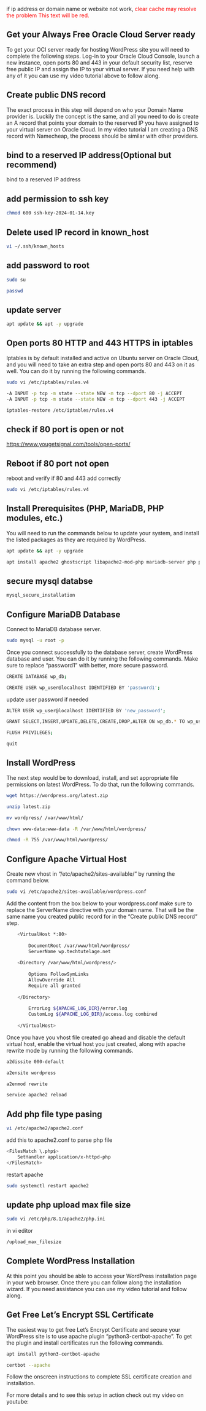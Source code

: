 if ip address or domain name  or website not work, <span style="color:red;">clear cache may resolve the problem</span>
<span style="color:red;">This text will be red.</span>


Get your Always Free Oracle Cloud Server ready
----------------------------------------------

To get your OCI server ready for hosting WordPress site you will need to complete the following steps. Log-in to your Oracle Cloud Console, launch a new instance, open ports 80 and 443 in your default security list, reserve free public IP and assign the IP to your virtual server. If you need help with any of it you can use my video tutorial above to follow along.

Create public DNS record
------------------------

The exact process in this step will depend on who your Domain Name provider is. Luckily the concept is the same, and all you need to do is create an A record that points your domain to the reserved IP you have assigned to your virtual server on Oracle Cloud. In my video tutorial I am creating a DNS record with Namecheap, the process should be similar with other providers.

bind to a reserved IP address(Optional but recommend)
------------------------
bind to a reserved IP address

add permission to ssh key
------------------------
```bash
chmod 600 ssh-key-2024-01-14.key
```

Delete used IP record in known_host
------------------------
```bash
vi ~/.ssh/known_hosts
```

add password to root
------------------------
```bash
sudo su
```
```bash
passwd
```
update server
------------------------
```bash
apt update && apt -y upgrade
```

Open ports 80 HTTP and 443 HTTPS in iptables
--------------------------------------------

Iptables is by default installed and active on Ubuntu server on Oracle Cloud, and you will need to take an extra step and open ports 80 and 443 on it as well. You can do it by running the following commands.
```bash
sudo vi /etc/iptables/rules.v4
```
```bash
-A INPUT -p tcp -m state --state NEW -m tcp --dport 80 -j ACCEPT
-A INPUT -p tcp -m state --state NEW -m tcp --dport 443 -j ACCEPT
```
```bash
iptables-restore /etc/iptables/rules.v4
```

check if 80 port is open or not
-------------------------------------------------------

https://www.yougetsignal.com/tools/open-ports/

Reboot if 80 port not open
-------------------------------------------------------
reboot and verify if 80 and 443 add correctly
```bash
sudo vi /etc/iptables/rules.v4
```

Install Prerequisites (PHP, MariaDB, PHP modules, etc.)
-------------------------------------------------------

You will need to run the commands below to update your system, and install the listed packages as they are required by WordPress.

```bash
apt update && apt -y upgrade
```
```bash
apt install apache2 ghostscript libapache2-mod-php mariadb-server php php-bcmath php-curl php-imagick php-intl php-json php-mbstring  php-mysql php-xml php-zip wget unzip
```

secure mysql databse
------------------------
```bash
mysql_secure_installation
```

Configure MariaDB Database
--------------------------

Connect to MariaDB database server.
```bash
sudo mysql -u root -p
```
Once you connect successfully to the database server, create WordPress database and user. You can do it by running the following commands. Make sure to replace “password1” with better, more secure password.

```bash
CREATE DATABASE wp_db;
```

```bash
CREATE USER wp_user@localhost IDENTIFIED BY 'password1';
```
update user password if needed
```bash
ALTER USER wp_user@localhost IDENTIFIED BY 'new_password';
```

```bash
GRANT SELECT,INSERT,UPDATE,DELETE,CREATE,DROP,ALTER ON wp_db.* TO wp_user@localhost;
```

```bash
FLUSH PRIVILEGES;
```

```bash
quit
```

Install WordPress
-----------------

The next step would be to download, install, and set appropriate file permissions on latest WordPress. To do that, run the following commands.

```bash
wget https://wordpress.org/latest.zip
```
```bash
unzip latest.zip
```
```bash
mv wordpress/ /var/www/html/
```
```bash
chown www-data:www-data -R /var/www/html/wordpress/
```
```bash
chmod -R 755 /var/www/html/wordpress/
```

Configure Apache Virtual Host
-----------------------------

Create new vhost in “/etc/apache2/sites-available/” by running the command below.
```bash
sudo vi /etc/apache2/sites-available/wordpress.conf
```
Add the content from the box below to your wordpress.conf make sure to replace the ServerName directive with your domain name. That will be the same name you created public record for in the “Create public DNS record” step.
```bash
    <VirtualHost *:80>
    
        DocumentRoot /var/www/html/wordpress/
        ServerName wp.techtutelage.net
    
    <Directory /var/www/html/wordpress/>
    
        Options FollowSymLinks
        AllowOverride All
        Require all granted
    
    </Directory>
    
        ErrorLog ${APACHE_LOG_DIR}/error.log
        CustomLog ${APACHE_LOG_DIR}/access.log combined
    
    </VirtualHost>
```
Once you have you vhost file created go ahead and disable the default virtual host, enable the virtual host you just created, along with apache rewrite mode by running the following commands.
```bash
a2dissite 000-default
```
```bash
a2ensite wordpress
```
```bash
a2enmod rewrite
```
```bash
service apache2 reload
```

Add php file type pasing
-----------------------------
```bash
vi /etc/apache2/apache2.conf
```
add this to apache2.conf to parse php file
```bash
<FilesMatch \.php$>
    SetHandler application/x-httpd-php
</FilesMatch>
```
restart apache
```bash
sudo systemctl restart apache2
```

update php upload max file size
------------------------
```bash
sudo vi /etc/php/8.1/apache2/php.ini
```
in vi editor
```bash
/upload_max_filesize
```

Complete WordPress Installation
-------------------------------

At this point you should be able to access your WordPress installation page in your web browser. Once there you can follow along the installation wizard. If you need assistance you can use my video tutorial and follow along.

Get Free Let’s Encrypt SSL Certificate
--------------------------------------

The easiest way to get free Let’s Encrypt Certificate and secure your WordPress site is to use apache plugin “python3-certbot-apache”. To get the plugin and install certificates run the following commands.
```bash
apt install python3-certbot-apache
```

```bash
certbot --apache
```


Follow the onscreen instructions to complete SSL certificate creation and installation.

For more details and to see this setup in action check out my video on youtube:
